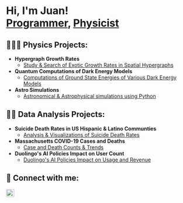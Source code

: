 <h1>Hi, I'm Juan! <br/><a href="https://github.com/Juan-Varela11">Programmer</a>, <a href="https://www.linkedin.com/in/juan-pablo-varela98/">Physicist</a></h1>

<h2>👨🏻‍🔬 Physics Projects:</h2>

- <b> Hypergraph Growth Rates</b>
  - [Study & Search of Exotic Growth Rates in Spatial Hypergraphs](https://github.com/Juan-Varela11/WWS22-GrowthRates)
- <b> Quantum Computations of Dark Energy Models</b>
  - [Computations of Ground State Energies of Various Dark Energy Models]( https://github.com/Juan-Varela11/BNL_2020_Summer_Internship)
- <b> Astro Simulations</b>
  - [Astronomical & Astrophysical simulations using Python](https://github.com/Juan-Varela11/Astro_Simulations)

<h2>👨‍💻 Data Analysis Projects:</h2>

- <b> Suicide Death Rates in US Hispanic & Latino Communties</b>
  - [Analysis & Visualizations of Suicide Death Rates](https://github.com/Juan-Varela11/Suicide_Rates_HispanicPop_US)
- <b> Massachusetts COVID-19 Cases and Deaths</b>
  - [Case and Death Counts & Trends](https://github.com/Juan-Varela11/COVID_Cases_MA_and_Nationwide)
- <b> Duolingo's AI Policies Impact on User Count</b>
  - [Duolingo's AI Policies Impact on Usage and Revenue](https://github.com/Juan-Varela11/Duolingo_AI_UserCount)

<h2> 🤳 Connect with me:</h2>

[<img align="left" alt="JoshMadakor | LinkedIn" width="22px" src="https://cdn.jsdelivr.net/npm/simple-icons@v3/icons/linkedin.svg" />][linkedin]


[linkedin]: https://linkedin.com/in/juan-pablo-varela98/

<!--
**Juan-Varela11/Juan-Varela11** is a ✨ _special_ ✨ repository because its `README.md` (this file) appears on your GitHub profile.

Here are some ideas to get you started:

- 🔭 I’m currently working on ...
- 🌱 I’m currently learning ...
- 👯 I’m looking to collaborate on ...
- 🤔 I’m looking for help with ...
- 💬 Ask me about ...
- 📫 How to reach me: ...
- 😄 Pronouns: ...
- ⚡ Fun fact: ...

- <b> Video Game Player Trends: Grand Theft Auto Online</b>
  - [GTA Online Player Statistics](https://github.com/Juan-Varela11/Grand_Theft_Auto_Online_Stats)

-->
